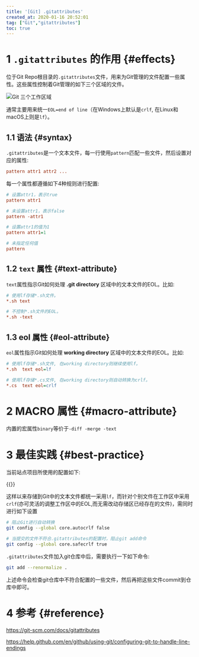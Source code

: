 ```yaml
---
title: '[Git] .gitattributes'
created_at: 2020-01-16 20:52:01
tag: ["Git","gitattributes"]
toc: true
---
```


# 1 `.gitattributes` 的作用 {#effects}

位于Git Repo根目录的`.gitattributes`文件，用来为Git管理的文件配置一些属性。这些属性控制着Git管理的如下三个区域的文件。

![Git 三个工作区域](git-areas.png) 

通常主要用来统一`EOL=end of line`（在Windows上默认是`crlf`, 在Linux和macOS上则是`lf`）。

## 1.1 语法 {#syntax}

`.gitattributes`是一个文本文件，每一行使用`pattern`匹配一些文件，然后设置对应的属性:

```ini
pattern attr1 attr2 ...
```

每一个属性都遵循如下4种规则进行配置:
```ini
# 设置attr1，表示true
pattern attr1

# 未设置attr1，表示false
pattern -attr1

# 设置attr1的值为1
pattern attr1=1

# 未指定任何值
pattern 
```


## 1.2 `text` 属性 {#text-attribute}

`text`属性指示Git如何处理 **.git directory** 区域中的文本文件的EOL。比如:

```ini
# 使用lf存储*.sh文件。
*.sh text

# 不控制*.sh文件的EOL。
*.sh -text
```

## 1.3 eol 属性 {#eol-attribute}

`eol`属性指示Git如何处理 **working directory** 区域中的文本文件的EOL。比如:

```ini
# 使用lf存储*.sh文件, 在working directory则继续使用lf。
*.sh  text eol=lf

# 使用lf存储*.cs文件, 在working directory则自动转换为crlf。
*.cs  text eol=crlf
```

# 2 MACRO 属性 {#macro-attribute}

内置的宏属性`binary`等价于`-diff -merge -text`


# 3 最佳实践 {#best-practice}

当前站点项目所使用的配置如下:

{{<highlight-file file="/.gitattributes" lang="ini">}}

这样以来存储到Git中的文本文件都统一采用`lf`，而针对个别文件在工作区中采用`crlf`(亦可灵活的调整工作区中的EOL,而无需改动存储区已经存在的文件)，需同时进行如下设置
```bash
# 阻止Git进行自动转换
git config --global core.autocrlf false

# 当提交的文件不符合.gitattributes的配置时，阻止git add命令
git config --global core.safecrlf true
```

`.gitattributes`文件加入git仓库中后，需要执行一下如下命令:
```bash
git add --renormalize .
```
上述命令会检查git仓库中不符合配置的一些文件，然后再把这些文件commit到仓库中即可。


# 4 参考 {#reference}

https://git-scm.com/docs/gitattributes

https://help.github.com/en/github/using-git/configuring-git-to-handle-line-endings

